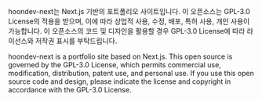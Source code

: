 hoondev-next는 Next.js 기반의 포트폴리오 사이트입니다. 이 오픈소스는 GPL-3.0 License의 적용을 받으며, 이에 따라 상업적 사용, 수정, 배포, 특허 사용, 개인 사용이 가능합니다. 이 오픈소스의 코드 및 디자인을 활용할 경우 GPL-3.0 License에 따라 라이선스와 저작권 표시를 부탁드립니다.

hoondev-next is a portfolio site based on Next.js. This open source is governed by the GPL-3.0 License, which permits commercial use, modification, distribution, patent use, and personal use. If you use this open source code and design, please indicate the license and copyright in accordance with the GPL-3.0 License.
